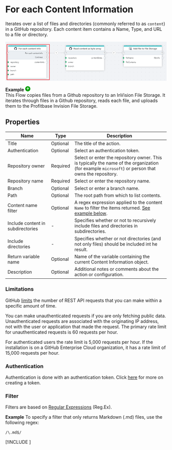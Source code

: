# For each Content Information

Iterates over a list of files and directories (commonly referred to as `content`) in a GitHub repository. Each content item contains a Name, Type, and URL to a file or directory.


![img](../../../../images/flow/github-foreach.png)


**Example** ![img](../../../../images/strz.jpg)  
This Flow copies files from a Github repository to an InVision File Storage. It iterates through files in a Github repository, reads each file, and uploads them to the Profitbase Invision File Storage.


## Properties

| Name             | Type      |Description                                             |
|------------------|-----------|--------------------------------------------------------|
| Title  | Optional | The title of the action.   |
| Authentication |  Optional | Select an authentication token. |
| Repository owner | Required | Select or enter the repository owner. This is typically the name of the organization (for example `microsoft`) or person that owns the repository.  |
| Repository name | Required | Select or enter the repository name. |
| Branch | Optional | Select or enter a branch name. |
| Path | Optional | The root path from which to list contents. |
| Content name filter | Optional | A regex expression applied to the content `Name` to filter the items returned. [See example below](#filter). |
| Include content in subdirectories | - | Specifies whether or not to recursively include files and directories in subdirectories. |
| Include directories | - | Specifies whether or not directories (and not only files) should be included int he result. |
| Return variable name | Optional | Name of the variable containing the current Content Information object. |
| Description | Optional | Additional notes or comments about the action or configuration. |


### Limitations

GitHub [limits](https://docs.github.com/en/rest/using-the-rest-api/rate-limits-for-the-rest-api?apiVersion=2022-11-28) the number of REST API requests that you can make within a specific amount of time.

You can make unauthenticated requests if you are only fetching public data. Unauthenticated requests are associated with the originating IP address, not with the user or application that made the request.
The primary rate limit for unauthenticated requests is 60 requests per hour.

For authenticated users the rate limit is 5,000 requests per hour. If the installation is on a GitHub Enterprise Cloud organization, it has a rate limit of 15,000 requests per hour.


### Authentication

Authentication is done with an authentication token. Click [here](https://docs.catalyst.zoho.com/en/tutorials/githubbot/java/generate-personal-access-token/) for more on creating a token.


### Filter

Filters are based on [Regular Expressions](https://learn.microsoft.com/en-us/dotnet/standard/base-types/regular-expression-language-quick-reference) (Reg.Ex).

**Example**
To specify a filter that only returns Markdown (.md) files, use the following regex:
```
/\.md$/
```

[!INCLUDE [](__videos.md)]
